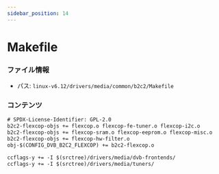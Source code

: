 ```yaml
---
sidebar_position: 14
---
```

# Makefile

### ファイル情報

- パス: `linux-v6.12/drivers/media/common/b2c2/Makefile`

### コンテンツ

```txt
# SPDX-License-Identifier: GPL-2.0
b2c2-flexcop-objs += flexcop.o flexcop-fe-tuner.o flexcop-i2c.o
b2c2-flexcop-objs += flexcop-sram.o flexcop-eeprom.o flexcop-misc.o
b2c2-flexcop-objs += flexcop-hw-filter.o
obj-$(CONFIG_DVB_B2C2_FLEXCOP) += b2c2-flexcop.o

ccflags-y += -I $(srctree)/drivers/media/dvb-frontends/
ccflags-y += -I $(srctree)/drivers/media/tuners/

```
